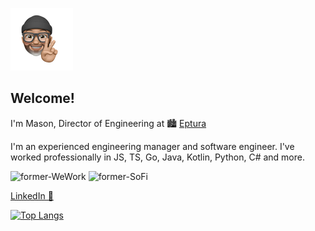 ![](./mason.png)

## Welcome!

I'm Mason, Director of Engineering at 🏙️ [Eptura](https://eptura.com/) 

I'm an experienced engineering manager and software engineer. I've worked professionally in JS, TS, Go, Java, Kotlin, Python, C# and more. 

![former-WeWork](https://img.shields.io/badge/former-WeWork-red)
![former-SoFi](https://img.shields.io/badge/former-SoFi-red)

[LinkedIn 💼](https://www.linkedin.com/in/masonmeyer/)

 [![Top Langs](https://github-readme-stats.vercel.app/api/top-langs/?username=masonkmeyer&layout=compact&count_private=true)](https://github.com/anuraghazra/github-readme-stats)
 
